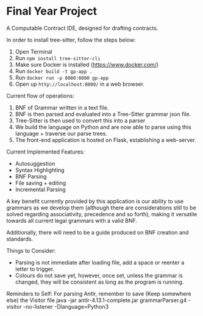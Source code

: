 # Final Year Project

A Computable Contract IDE, designed for drafting contracts.

In order to install tree-sitter, follow the steps below:

1. Open Terminal
2. Run `npm install tree-sitter-cli`
3. Make sure Docker is installed (https://www.docker.com/)
4. Run `docker build -t gp-app .`
5. Run `docker run -p 8080:8080 gp-app`
6. Open up `http://localhost:8080/` in a web browser.


Current flow of operations:

1. BNF of Grammar written in a text file.
2. BNF is then parsed and evaluated into a Tree-Sitter grammar json file.
3. Tree-Sitter is then used to convert this into a parser
4. We build the language on Python and are now able to parse using this language + traverse our parse trees.
5. The front-end application is hosted on Flask, establishing a web-server.

Current Implemented Features:

- Autosuggestion
- Syntax Highlighting
- BNF Parsing
- File saving + editing
- Incremental Parsing


A key benefit currently provided by this application is our ability to use grammars as we develop them (although there are considerations still to be solved regarding associativity, precedence and so forth), making it versatile towards all current legal grammars with a valid BNF.

Additionally, there will need to be a guide produced on BNF creation and standards. 


Things to Consider:
- Parsing is not immediate after loading file, add a space or reenter a letter to trigger.
- Colours do not save yet, however, once set, unless the grammar is changed, they will be consistent as long as the program is running.



Reminders to Self:
For parsing Antlr, remember to save (Keep somewhere else) the Visitor file
java -jar antlr-4.13.1-complete.jar grammarParser.g4 -visitor -no-listener -Dlanguage=Python3